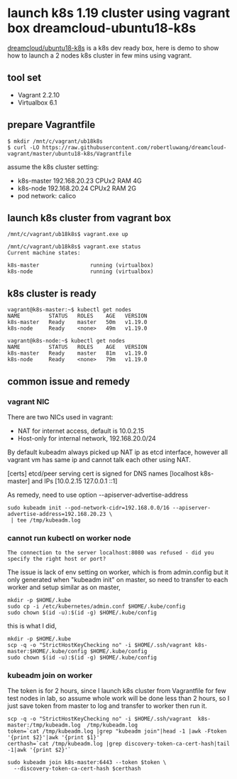 # launch k8s 1.19 cluster using vagrant box dreamcloud-ubuntu18-k8s

[dreamcloud/ubuntu18-k8s](https://app.vagrantup.com/dreamcloud/boxes/ubuntu18-k8s) is a k8s dev ready box, here is demo to show how to launch a 2 nodes k8s cluster in few mins using vagrant.

## tool set
- Vagrant 2.2.10
- Virtualbox 6.1

## prepare Vagrantfile

```
$ mkdir /mnt/c/vagrant/ub18k8s
$ curl -LO https://raw.githubusercontent.com/robertluwang/dreamcloud-vagrant/master/ubuntu18-k8s/Vagrantfile
```
assume the k8s cluster setting:

- k8s-master 192.168.20.23 CPUx2 RAM 4G 
- k8s-node   192.168.20.24 CPUx2 RAM 2G
- pod network: calico 

## launch k8s cluster from vagrant box 
```
/mnt/c/vagrant/ub18k8s$ vagrant.exe up
```
```
/mnt/c/vagrant/ub18k8s$ vagrant.exe status
Current machine states:

k8s-master                running (virtualbox)
k8s-node                  running (virtualbox)
```

## k8s cluster is ready 
```
vagrant@k8s-master:~$ kubectl get nodes
NAME         STATUS   ROLES    AGE   VERSION
k8s-master   Ready    master   50m   v1.19.0
k8s-node     Ready    <none>   49m   v1.19.0

vagrant@k8s-node:~$ kubectl get nodes
NAME         STATUS   ROLES    AGE   VERSION
k8s-master   Ready    master   81m   v1.19.0
k8s-node     Ready    <none>   79m   v1.19.0
```
## common issue and remedy 
### vagrant NIC 
There are two NICs used in vagrant:
- NAT for internet access, default is 10.0.2.15
- Host-only for internal network, 192.168.20.0/24 

By default kubeadm always picked up NAT ip as etcd interface, however all vagrant vm has same ip and cannot talk each other using NAT.

[certs] etcd/peer serving cert is signed for DNS names [localhost k8s-master] and IPs [10.0.2.15 127.0.0.1 ::1]

As remedy, need to use option --apiserver-advertise-address
```
sudo kubeadm init --pod-network-cidr=192.168.0.0/16 --apiserver-advertise-address=192.168.20.23 \
 | tee /tmp/kubeadm.log 
```
### cannot run kubectl on worker node
```
The connection to the server localhost:8080 was refused - did you specify the right host or port?
```
The issue is lack of env setting on worker, which is from admin.config but it only generated when "kubeadm init" on master, so need to transfer to each worker and setup similar as on master, 
```
mkdir -p $HOME/.kube 
sudo cp -i /etc/kubernetes/admin.conf $HOME/.kube/config                                         
sudo chown $(id -u):$(id -g) $HOME/.kube/config
```
this is what I did, 
```
mkdir -p $HOME/.kube 
scp -q -o "StrictHostKeyChecking no" -i $HOME/.ssh/vagrant k8s-master:$HOME/.kube/config $HOME/.kube/config                                       
sudo chown $(id -u):$(id -g) $HOME/.kube/config
```
### kubeadm join on worker
The token is for 2 hours, since I launch k8s cluster from Vagrantfile for few test nodes in lab, so assume whole work will be done less than 2 hours, so I just save token from master to log and transfer to worker then run it.
```
scp -q -o "StrictHostKeyChecking no" -i $HOME/.ssh/vagrant  k8s-master:/tmp/kubeadm.log  /tmp/kubeadm.log
token=`cat /tmp/kubeadm.log |grep "kubeadm join"|head -1 |awk -Ftoken '{print $2}'|awk '{print $1}'`
certhash=`cat /tmp/kubeadm.log |grep discovery-token-ca-cert-hash|tail -1|awk '{print $2}'`

sudo kubeadm join k8s-master:6443 --token $token \
  --discovery-token-ca-cert-hash $certhash 
```


